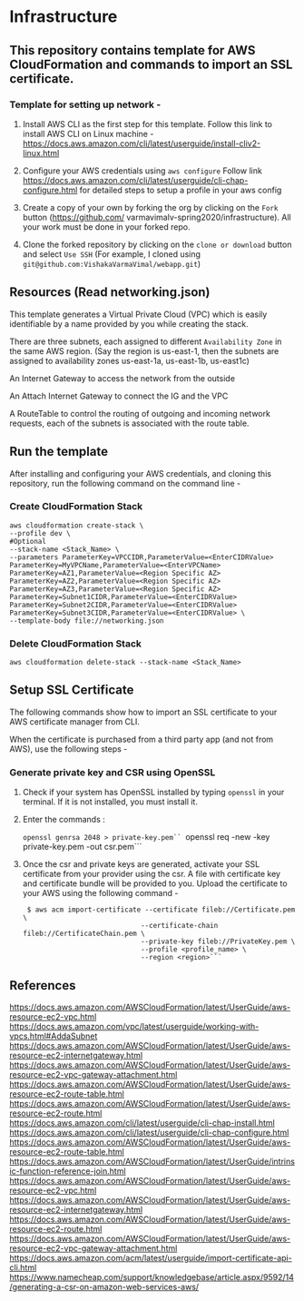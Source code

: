 # Infrastructure

## This repository contains template for AWS CloudFormation and commands to import an SSL certificate.
### Template for setting up network -

1. Install AWS CLI as the first step for this template. 
   Follow this link to install AWS CLI on Linux machine - https://docs.aws.amazon.com/cli/latest/userguide/install-cliv2-linux.html

2. Configure your AWS credentials using ```aws configure```
   Follow link https://docs.aws.amazon.com/cli/latest/userguide/cli-chap-configure.html for detailed steps to setup a profile in your aws config

3. Create a copy of your own by forking the org by clicking on the `Fork` button (https://github.com/    varmavimalv-spring2020/infrastructure). All your work must be done in your forked repo.

4. Clone the forked repository by clicking on the `clone or download` button and select `Use SSH` (For example, I cloned using `git@github.com:VishakaVarmaVimal/webapp.git`)

## Resources (Read networking.json)

This template generates a Virtual Private Cloud (VPC) which is easily identifiable by a name provided by you while creating the stack. 

There are three subnets, each assigned to different `Availability Zone` in the same AWS region. (Say the region is us-east-1, then the subnets are assigned to availability zones us-east-1a, us-east-1b, us-east1c)

An Internet Gateway to access the network from the outside 

An Attach Internet Gateway to connect the IG and the VPC

A RouteTable to control the routing of outgoing and incoming network requests, each of the subnets is associated with the route table.

## Run the template

After installing and configuring your AWS credentials, and cloning this repository, run the following command on the command line -

### Create CloudFormation Stack 

```
aws cloudformation create-stack \
--profile dev \                                                                             #Optional
--stack-name <Stack_Name> \
--parameters ParameterKey=VPCCIDR,ParameterValue=<EnterCIDRValue> ParameterKey=MyVPCName,ParameterValue=<EnterVPCName> ParameterKey=AZ1,ParameterValue=<Region Specific AZ> ParameterKey=AZ2,ParameterValue=<Region Specific AZ> ParameterKey=AZ3,ParameterValue=<Region Specific AZ> ParameterKey=Subnet1CIDR,ParameterValue=<EnterCIDRValue> ParameterKey=Subnet2CIDR,ParameterValue=<EnterCIDRValue> ParameterKey=Subnet3CIDR,ParameterValue=<EnterCIDRValue> \
--template-body file://networking.json
```

### Delete CloudFormation Stack 

```aws cloudformation delete-stack --stack-name <Stack_Name>```


## Setup SSL Certificate

The following commands show how to import an SSL certificate to your AWS certificate manager from CLI.

When the certificate is purchased from a third party app (and not from AWS), use the following steps -

### Generate private key and CSR using OpenSSL

1. Check if your system has OpenSSL installed by typing ```openssl``` in your terminal. If it is not      installed, you must install it.
2. Enter the commands :

   ```openssl genrsa 2048 > private-key.pem``
   ```openssl req -new -key private-key.pem -out csr.pem```

3. Once the csr and private keys are generated, activate your SSL certificate from your provider using the csr. A file with certificate key and certificate bundle will be provided to you. Upload the certificate to your AWS using the following command -

   ```
  	$ aws acm import-certificate --certificate fileb://Certificate.pem \           
                                --certificate-chain fileb://CertificateChain.pem \
                                --private-key fileb://PrivateKey.pem \
                                --profile <profile_name> \
                                --region <region>```
   ```


## References 

https://docs.aws.amazon.com/AWSCloudFormation/latest/UserGuide/aws-resource-ec2-vpc.html
https://docs.aws.amazon.com/vpc/latest/userguide/working-with-vpcs.html#AddaSubnet
https://docs.aws.amazon.com/AWSCloudFormation/latest/UserGuide/aws-resource-ec2-internetgateway.html
https://docs.aws.amazon.com/AWSCloudFormation/latest/UserGuide/aws-resource-ec2-vpc-gateway-attachment.html
https://docs.aws.amazon.com/AWSCloudFormation/latest/UserGuide/aws-resource-ec2-route-table.html
https://docs.aws.amazon.com/AWSCloudFormation/latest/UserGuide/aws-resource-ec2-route.html
https://docs.aws.amazon.com/cli/latest/userguide/cli-chap-install.html
https://docs.aws.amazon.com/cli/latest/userguide/cli-chap-configure.html
https://docs.aws.amazon.com/AWSCloudFormation/latest/UserGuide/aws-resource-ec2-route-table.html
https://docs.aws.amazon.com/AWSCloudFormation/latest/UserGuide/intrinsic-function-reference-join.html
https://docs.aws.amazon.com/AWSCloudFormation/latest/UserGuide/aws-resource-ec2-vpc.html
https://docs.aws.amazon.com/AWSCloudFormation/latest/UserGuide/aws-resource-ec2-internetgateway.html
https://docs.aws.amazon.com/AWSCloudFormation/latest/UserGuide/aws-resource-ec2-route.html
https://docs.aws.amazon.com/AWSCloudFormation/latest/UserGuide/aws-resource-ec2-vpc-gateway-attachment.html
https://docs.aws.amazon.com/acm/latest/userguide/import-certificate-api-cli.html
https://www.namecheap.com/support/knowledgebase/article.aspx/9592/14/generating-a-csr-on-amazon-web-services-aws/